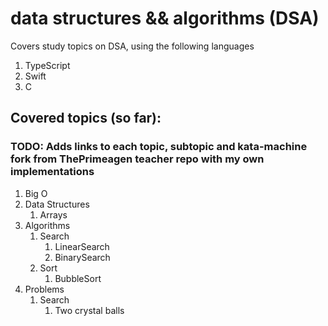 # data structures && algorithms (DSA)

Covers study topics on DSA, using the following languages

1. TypeScript
2. Swift
3. C

## Covered topics (so far):

### TODO: Adds links to each topic, subtopic and kata-machine fork from ThePrimeagen teacher repo with my own implementations

1. Big O
2. Data Structures
    1. Arrays
3. Algorithms
    1. Search
        1. LinearSearch
        2. BinarySearch
    2. Sort
        1. BubbleSort
4. Problems
    1. Search
        1. Two crystal balls
